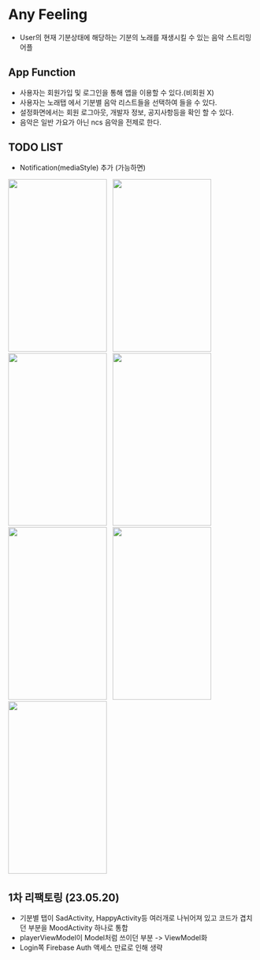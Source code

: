 # Any Feeling
- User의 현재 기분상태에 해당하는 기분의 노래를 재생시킬 수 있는 음악 스트리밍 어플

## App Function
- 사용자는 회원가입 및 로그인을 통해 앱을 이용할 수 있다.(비회원 X)
- 사용자는 노래탭 에서 기분별 음악 리스트들을 선택하여 들을 수 있다.
- 설정화면에서는 회원 로그아웃, 개발자 정보, 공지사항등을 확인 할 수 있다.
- 음악은 일반 가요가 아닌 ncs 음악을 전제로 한다.
## TODO LIST
- Notification(mediaStyle) 추가 (가능하면)

<div style="margin:0 auto;">
<img src="https://user-images.githubusercontent.com/84216838/168738472-9c601ffd-e7db-4618-8f68-c1fbbbb28089.png" width=200 height=350/>
&nbsp;
<img src="https://user-images.githubusercontent.com/84216838/168738608-4bf248b9-b4c2-4d31-be98-f08d03a31944.png" width=200 height=350/>
&nbsp;
<img src="https://user-images.githubusercontent.com/84216838/163390459-cee55ed9-c43e-42a3-ad2a-ccfa978a179a.png" width=200 height=350/>
&nbsp;
<img src="https://user-images.githubusercontent.com/84216838/163390565-ef01f1f5-aec9-4f1b-bf7b-d3fbb010d1af.png" width=200 height=350/>
&nbsp;
<img src="https://user-images.githubusercontent.com/84216838/163754452-0c299973-4cec-4210-a32c-01530c283cf0.png" width=200 height=350/>
&nbsp;
<img src="https://user-images.githubusercontent.com/84216838/164878205-7eb85e45-cf15-41b2-9a75-0735c01ea3ae.png"
width=200 height=350/>
<img src="https://user-images.githubusercontent.com/84216838/163111013-cefebcb5-88df-4d34-80e3-64f8bcefde93.png" width=200 height=350/>
&nbsp;


## 1차 리팩토링 (23.05.20)
- 기분별 탭이 SadActivity, HappyActivity등 여러개로 나뉘어져 있고 코드가 겹치던 부분을 MoodActivity 하나로 통합
- playerViewModel이 Model처럼 쓰이던 부분 -> ViewModel화
- Login쪽 Firebase Auth 액세스 만료로 인해 생략 

</div>